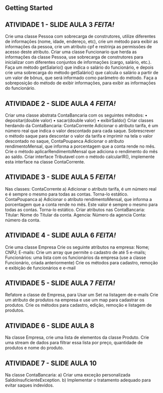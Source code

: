 ## Getting Started

## ATIVIDADE 1 - SLIDE AULA 3 *FEITA!*
Crie uma classe Pessoa com sobrecarga de construtores, utilize diferentes de informações (nome, idade, endereço, etc), crie um método para exibir as informações da pessoa, crie um atributo cpf e restrinja as permissões de acesso deste atributo.
Criar uma classe Funcionario que herda as informações da classe Pessoa, use sobrecarga de construtores para inicializar com diferentes conjuntos de informações (cargo, salário, etc.).
Faça um método getSalario() que indica o salário do funcionário, e depois crie uma sobrecarga do método getSalário() que calcula o salário a partir de um valor de bônus, que será informado como parâmetro do método.
Faça a sobreposição do método de exibir informações, para exibir as informações do funcionário.

## ATIVIDADE 2 - SLIDE AULA 4 *FEITA!*
Criar uma classe abstrata ContaBancaria com os seguintes métodos: • depositar(double valor) • sacar(double valor) • exibirSaldo()
Criar classes herdando da ContaBancaria:
ContaCorrente
Adicionar o atributo tarifa, é um número real que indica o valor descontado para cada saque.
Sobrescrever o método saque para descontar o valor da tarifa e imprimir na tela o valor descontado no saque,
ContaPoupanca
Adicionar o atributo rendimentoMensal, que informa a porcentagem que a conta rende no mês.
Crie o método aplicarRendimentoMensal que adiciona o rendimento do mês ao saldo.
Criar interface Tributavel com o método calcularIR(), implemente esta interface na classe ContaCorrente.

## ATIVIDADE 3 - SLIDE AULA 5 *FEITA!*
Nas classes:
ContaCorrente a) Adicionar o atributo tarifa, é um número real e é sempre o mesmo para todas as contas. Torna-lo estático.
ContaPoupanca a) Adicionar o atributo rendimentoMensal, que informa a porcentagem que a conta rende no mês. Este valor é sempre o mesmo para todas as contas. Torna-lo estático.
Criar atributos nas ContaBancaria:
Titular: Nome do Titular da conta.
Agencia: Número da agencia
Conta: número da conta.

## ATIVIDADE 4 - SLIDE AULA 6 *FEITA!*
Crie uma classe Empresa
Crie os seguinte atributos na empresa:
Nome;
CNPJ;
E-mails: Crie um array que permite o cadastro de até 5 e-mails;
Funcionários: uma lista com os funcionários da empresa (use a classe Funcionário, criada anteriormente)
Crie os métodos para cadastro, remoção e exibição de funcionários e e-mail

## ATIVIDADE 5 - SLIDE AULA 7 *FEITA!*
Refatore a classe de Empresa, para
Usar um Set na listagem de e-mails
Crie um atributo de produtos na empresa e use um map para cadastrar os produtos.
Crie os métodos para cadastro, edição, remoção e listagem de produtos.

## ATIVIDADE 6 - SLIDE AULA 8
Na classe Empresa, crie uma lista de elementos da classe Produto.
Crie uma stream de dados para filtrar essa lista por preço, quantidade de produtos e nome do produto.

## ATIVIDADE 7 - SLIDE AULA 10
Na classe ContaBancaria: 
a) Criar uma exceção personalizada SaldoInsuficienteException.
b) Implementar o tratamento adequado para evitar saques indevidos.
